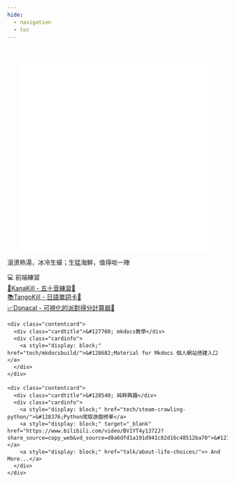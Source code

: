 ```yaml
---
hide:
  - navigation
  - toc
---
```

<script>
  // change index style: full page

  let styleElem = document.head.appendChild(document.createElement("style"));
  styleElem.innerHTML = `
    .md-main__inner {
      margin-top: 0;
    }
  
    main> .md-grid {
      max-width: none;
    }
    .md-content__inner {
      margin: 0;
      padding-top: 0;
    }
    .md-content__inner:before {
      height: 0;
    }

  
  `

  
</script>
#
<div class="titlecard">
  <div class = "tinggif">
    <img src = './assets/tinggif.gif' style="display: block; margin: auto;">
    <p>滾燙熱湯，冰冷生蠔；生猛海鮮，值得啖一陣</p>
  </div>
</div>


<div class="index">

  <div class="flexbox">
    <div class="contentcard">
      <div class="cardtitle">&#128187; 前端練習</div>
      <div class="cardinfo">
        <a style="display: block;" href="https://kanakill.netlify.app/" target="_blank">&#127800;KanaKill - 五十音練習&#128279;</a>
        <a style="display: block;" href="https://tangokill.netlify.app/" target="_blank">&#128218;TangoKill - 日語單詞卡&#128279;</a>
        <a style="display: block;" href="https://herointene.github.io/donatcal/withvue" target="_blank">&#128200;Donacal - 可視化的派對得分計算器&#128279;</a>
      </div>
    </div>
    
    <div class="contentcard">
      <div class="cardtitle">&#127760; mkdocs教學</div>
      <div class="cardinfo">
        <a style="display: block;" href="tech/mkdocsbuild/">&#128682;Material for Mkdocs 個人網站搭建入口</a>
      </div>
    </div>

    <div class="contentcard">
      <div class="cardtitle">&#128540; 純粹興趣</div>
      <div class="cardinfo">
        <a style="display: block;" href="tech/steam-crawling-python/">&#128376;Python爬取游戲榜單</a>
        <a style="display: block;" target="_blank" href="https://www.bilibili.com/video/BV1YT4y1372J?share_source=copy_web&vd_source=d8a6dfd1a191d941c82d16c48512ba70">&#127928;GarageBand&#128279;</a>
        <a style="display: block;" href="talk/about-life-choices/">> And More...</a>
      </div>
    </div>

  </div>

  
</div>
